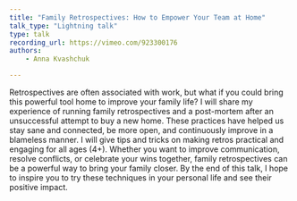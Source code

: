 ```yaml
---
title: "Family Retrospectives: How to Empower Your Team at Home"
talk_type: "Lightning talk"
type: talk
recording_url: https://vimeo.com/923300176
authors:
    - Anna Kvashchuk

---
```

Retrospectives are often associated with work, but what if you could bring this powerful tool home to improve your family life? 
I will share my experience of running family retrospectives and a post-mortem after an unsuccessful attempt to buy a new home. These practices have helped us stay sane and connected, be more open, and continuously improve in a blameless manner. 
I will give tips and tricks on making retros practical and engaging for all ages (4+). Whether you want to improve communication, resolve conflicts, or celebrate your wins together, family retrospectives can be a powerful way to bring your family closer.
By the end of this talk, I hope to inspire you to try these techniques in your personal life and see their positive impact.

